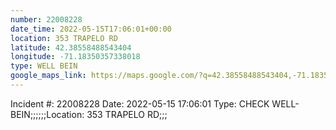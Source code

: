 ```yaml
---
number: 22008228
date_time: 2022-05-15T17:06:01+00:00
location: 353 TRAPELO RD
latitude: 42.38558488543404
longitude: -71.18350357338018
type: WELL BEIN
google_maps_link: https://maps.google.com/?q=42.38558488543404,-71.18350357338018
---
```


Incident #: 22008228   Date: 2022-05-15 17:06:01   Type: CHECK WELL-BEIN;;;;;;Location: 353 TRAPELO RD;;;
